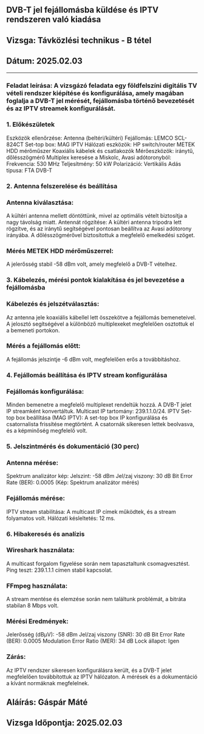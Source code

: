 

## DVB-T jel fejállomásba küldése és IPTV rendszeren való kiadása
## Vizsga: Távközlési technikus - B tétel
## Dátum: 2025.02.03

 ----

### Feladat leírása: A vizsgázó feladata egy földfelszíni digitális TV vételi rendszer kiépítése és konfigurálása, amely magában foglalja a DVB-T jel mérését, fejállomásba történő bevezetését és az IPTV streamek konfigurálását.

### 1. Előkészületek 
Eszközök ellenőrzése:
Antenna (beltéri/kültéri)
Fejállomás: LEMCO SCL-824CT
Set-top box: MAG IPTV
Hálózati eszközök: HP switch/router
METEK HDD mérőműszer
Koaxiális kábelek és csatlakozók
Mérőeszközök: iránytű, dőlésszögmérő
Multiplex keresése a Miskolc, Avasi adótoronyból:
Frekvencia: 530 MHz
Teljesítmény: 50 kW
Polarizáció: Vertikális
Adás típusa: FTA DVB-T
### 2. Antenna felszerelése és beállítása 
### Antenna kiválasztása:
A kültéri antenna mellett döntöttünk, mivel az optimális vételt biztosítja a nagy távolság miatt.
Antennát rögzítése:
A kültéri antenna tripodra lett rögzítve, és az iránytű segítségével pontosan beállítva az Avasi adótorony irányába. A dőlésszögmérővel biztosítottuk a megfelelő emelkedési szöget.
### Mérés METEK HDD mérőműszerrel:
A jelerősség stabil -58 dBm volt, amely megfelelő a DVB-T vételhez.
  

### 3. Kábelezés, mérési pontok kialakítása és jel bevezetése a fejállomásba 
### Kábelezés és jelszétválasztás:
Az antenna jele koaxiális kábellel lett összekötve a fejállomás bemeneteivel. A jelosztó segítségével a különböző multiplexeket megfelelően osztottuk el a bemeneti portokon.
### Mérés a fejállomás előtt:
A fejállomás jelszintje -6 dBm volt, megfelelően erős a továbbításhoz.
   

### 4. Fejállomás beállítása és IPTV stream konfigurálása 
### Fejállomás konfigurálása:
Minden bemenetre a megfelelő multiplexet rendeltük hozzá.
A DVB-T jelet IP streamként konvertáltuk. Multicast IP tartomány: 239.1.1.0/24.
IPTV Set-top box beállítása (MAG IPTV):
A set-top box IP konfigurálása és csatornalista frissítése megtörtént.
A csatornák sikeresen lettek beolvasva, és a képminőség megfelelő volt.
### 5. Jelszintmérés és dokumentáció (30 perc)
### Antenna mérése:
Spektrum analizátor kép:
Jelszint: -58 dBm
Jel/zaj viszony: 30 dB
Bit Error Rate (BER): 0.0005
(Kép: Spektrum analizátor mérés)

### Fejállomás mérése:
IPTV stream stabilitása: A multicast IP címek működtek, és a stream folyamatos volt.
Hálózati késleltetés: 12 ms.
### 6. Hibakeresés és analízis
### Wireshark használata:
A multicast forgalom figyelése során nem tapasztaltunk csomagvesztést.
Ping teszt: 239.1.1.1 címen stabil kapcsolat.
### FFmpeg használata:
A stream mentése és elemzése során nem találtunk problémát, a bitráta stabilan 8 Mbps volt.
### Mérési Eredmények:
Jelerősség (dBμV): -58 dBm
Jel/zaj viszony (SNR): 30 dB
Bit Error Rate (BER): 0.0005
Modulation Error Ratio (MER): 34 dB
Lock állapot: Igen
### Zárás:
Az IPTV rendszer sikeresen konfigurálásra került, és a DVB-T jelet megfelelően továbbítottuk az IPTV hálózaton. A mérések és a dokumentáció a kívánt normáknak megfelelnek.

## Aláírás: Gáspár Máté
## Vizsga Időpontja: 2025.02.03

